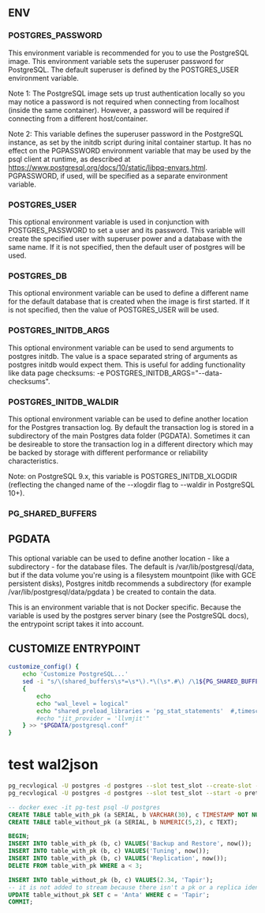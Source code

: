 ## ENV

### POSTGRES_PASSWORD
This environment variable is recommended for you to use the PostgreSQL image. This environment variable sets the superuser password for PostgreSQL. The default superuser is defined by the POSTGRES_USER environment variable.

Note 1: The PostgreSQL image sets up trust authentication locally so you may notice a password is not required when connecting from localhost (inside the same container). However, a password will be required if connecting from a different host/container.

Note 2: This variable defines the superuser password in the PostgreSQL instance, as set by the initdb script during inital container startup. It has no effect on the PGPASSWORD environment variable that may be used by the psql client at runtime, as described at https://www.postgresql.org/docs/10/static/libpq-envars.html. PGPASSWORD, if used, will be specified as a separate environment variable.

### POSTGRES_USER
This optional environment variable is used in conjunction with POSTGRES_PASSWORD to set a user and its password. This variable will create the specified user with superuser power and a database with the same name. If it is not specified, then the default user of postgres will be used.

### POSTGRES_DB
This optional environment variable can be used to define a different name for the default database that is created when the image is first started. If it is not specified, then the value of POSTGRES_USER will be used.

### POSTGRES_INITDB_ARGS
This optional environment variable can be used to send arguments to postgres initdb. The value is a space separated string of arguments as postgres initdb would expect them. This is useful for adding functionality like data page checksums: -e POSTGRES_INITDB_ARGS="--data-checksums".

### POSTGRES_INITDB_WALDIR
This optional environment variable can be used to define another location for the Postgres transaction log. By default the transaction log is stored in a subdirectory of the main Postgres data folder (PGDATA). Sometimes it can be desireable to store the transaction log in a different directory which may be backed by storage with different performance or reliability characteristics.

Note: on PostgreSQL 9.x, this variable is POSTGRES_INITDB_XLOGDIR (reflecting the changed name of the --xlogdir flag to --waldir in PostgreSQL 10+).

### PG_SHARED_BUFFERS

## PGDATA
This optional variable can be used to define another location - like a subdirectory - for the database files. The default is /var/lib/postgresql/data, but if the data volume you're using is a filesystem mountpoint (like with GCE persistent disks), Postgres initdb recommends a subdirectory (for example /var/lib/postgresql/data/pgdata ) be created to contain the data.

This is an environment variable that is not Docker specific. Because the variable is used by the postgres server binary (see the PostgreSQL docs), the entrypoint script takes it into account.

## CUSTOMIZE ENTRYPOINT
``` bash
customize_config() {
	echo 'Customize PostgreSQL...'
	sed -i "s/\(shared_buffers\s*=\s*\).*\(\s*.#\) /\1${PG_SHARED_BUFFERS:-128MB}\2/" "$PGDATA/postgresql.conf"
	{
		echo
		echo "wal_level = logical"
		echo "shared_preload_libraries = 'pg_stat_statements'  #,timescaledb,pg_jieba.so"
		#echo "jit_provider = 'llvmjit'"
	} >> "$PGDATA/postgresql.conf"
}
```

# test wal2json
```bash
pg_recvlogical -U postgres -d postgres --slot test_slot --create-slot -P wal2json
pg_recvlogical -U postgres -d postgres --slot test_slot --start -o pretty-print=1 -o format-version=2 -f -
```

```sql
-- docker exec -it pg-test psql -U postgres
CREATE TABLE table_with_pk (a SERIAL, b VARCHAR(30), c TIMESTAMP NOT NULL, PRIMARY KEY(a, c));
CREATE TABLE table_without_pk (a SERIAL, b NUMERIC(5,2), c TEXT);

BEGIN;
INSERT INTO table_with_pk (b, c) VALUES('Backup and Restore', now());
INSERT INTO table_with_pk (b, c) VALUES('Tuning', now());
INSERT INTO table_with_pk (b, c) VALUES('Replication', now());
DELETE FROM table_with_pk WHERE a < 3;

INSERT INTO table_without_pk (b, c) VALUES(2.34, 'Tapir');
-- it is not added to stream because there isn't a pk or a replica identity
UPDATE table_without_pk SET c = 'Anta' WHERE c = 'Tapir';
COMMIT;
```